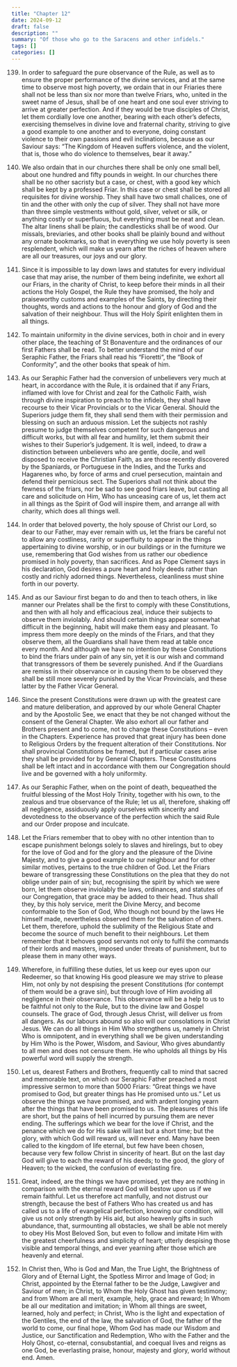 ```yaml
---
title: "Chapter 12"
date: 2024-09-12
draft: false
description: ""
summary: "Of those who go to the Saracens and other infidels."
tags: []
categories: []
---
```


139. In order to safeguard the pure observance of the Rule, as well as to ensure the proper performance of the divine services, and at the same time to observe most high poverty, we ordain that in our Friaries there shall not be less than six nor more than twelve Friars, who, united in the sweet name of Jesus, shall be of one heart and one soul ever striving to arrive at greater perfection. And if they would be true disciples of Christ, let them cordially love one another, bearing with each other’s defects, exercising themselves in divine love and fraternal charity, striving to give a good example to one another and to everyone, doing constant violence to their own passions and evil inclinations, because as our Saviour says: “The Kingdom of Heaven suffers violence, and the violent, that is, those who do violence to themselves, bear it away.”

140. We also ordain that in our churches there shall be only one small bell, about one hundred and fifty pounds in weight. In our churches there shall be no other sacristy but a case, or chest, with a good key which shall be kept by a professed Friar. In this case or chest shall be stored all requisites for divine worship. They shall have two small chalices, one of tin and the other with only the cup of silver. They shall not have more than three simple vestments without gold, silver, velvet or silk, or anything costly or superfluous, but everything must be neat and clean. The altar linens shall be plain; the candlesticks shall be of wood. Our missals, breviaries, and other books shall be plainly bound and without any ornate bookmarks, so that in everything we use holy poverty is seen resplendent, which will make us yearn after the riches of heaven where are all our treasures, our joys and our glory.

141. Since it is impossible to lay down laws and statutes for every individual case that may arise, the number of them being indefinite, we exhort all our Friars, in the charity of Christ, to keep before their minds in all their actions the Holy Gospel, the Rule they have promised, the holy and praiseworthy customs and examples of the Saints, by directing their thoughts, words and actions to the honour and glory of God and the salvation of their neighbour. Thus will the Holy Spirit enlighten them in all things.

142. To maintain uniformity in the divine services, both in choir and in every other place, the teaching of St Bonaventure and the ordinances of our first Fathers shall be read. To better understand the mind of our Seraphic Father, the Friars shall read his “Fioretti“, the “Book of Conformity”, and the other books that speak of him.

143. As our Seraphic Father had the conversion of unbelievers very much at heart, in accordance with the Rule, it is ordained that if any Friars, inflamed with love for Christ and zeal for the Catholic Faith, wish through divine inspiration to preach to the infidels, they shall have recourse to their Vicar Provincials or to the Vicar General. Should the Superiors judge them fit, they shall send them with their permission and blessing on such an arduous mission. Let the subjects not rashly presume to judge themselves competent for such dangerous and difficult works, but with all fear and humility, let them submit their wishes to their Superior’s judgement. It is well, indeed, to draw a distinction between unbelievers who are gentle, docile, and well disposed to receive the Christian Faith, as are those recently discovered by the Spaniards, or Portuguese in the Indies, and the Turks and Hagarenes who, by force of arms and cruel persecution, maintain and defend their pernicious sect. The Superiors shall not think about the fewness of the friars, nor be sad to see good friars leave, but casting all care and solicitude on Him, Who has unceasing care of us, let them act in all things as the Spirit of God will inspire them, and arrange all with charity, which does all things well.

144. In order that beloved poverty, the holy spouse of Christ our Lord, so dear to our Father, may ever remain with us, let the friars be careful not to allow any costliness, rarity or superfluity to appear in the things appertaining to divine worship, or in our buildings or in the furniture we use, remembering that God wishes from us rather our obedience promised in holy poverty, than sacrifices. And as Pope Clement says in his declaration, God desires a pure heart and holy deeds rather than costly and richly adorned things. Nevertheless, cleanliness must shine forth in our poverty.

145. And as our Saviour first began to do and then to teach others, in like manner our Prelates shall be the first to comply with these Constitutions, and then with all holy and efficacious zeal, induce their subjects to observe them inviolably. And should certain things appear somewhat difficult in the beginning, habit will make them easy and pleasant. To impress them more deeply on the minds of the Friars, and that they observe them, all the Guardians shall have them read at table once every month. And although we have no intention by these Constitutions to bind the friars under pain of any sin, yet it is our wish and command that transgressors of them be severely punished. And if the Guardians are remiss in their observance or in causing them to be observed they shall be still more severely punished by the Vicar Provincials, and these latter by the Father Vicar General.

146. Since the present Constitutions were drawn up with the greatest care and mature deliberation, and approved by our whole General Chapter and by the Apostolic See, we enact that they be not changed without the consent of the General Chapter. We also exhort all our father and Brothers present and to come, not to change these Constitutions – even in the Chapters. Experience has proved that great injury has been done to Religious Orders by the frequent alteration of their Constitutions. Nor shall provincial Constitutions be framed, but if particular cases arise they shall be provided for by General Chapters. These Constitutions shall be left intact and in accordance with them our Congregation should live and be governed with a holy uniformity.

147. As our Seraphic Father, when on the point of death, bequeathed the fruitful blessing of the Most Holy Trinity, together with his own, to the zealous and true observance of the Rule; let us all, therefore, shaking off all negligence, assiduously apply ourselves with sincerity and devotedness to the observance of the perfection which the said Rule and our Order propose and inculcate.

148. Let the Friars remember that to obey with no other intention than to escape punishment belongs solely to slaves and hirelings, but to obey for the love of God and for the glory and the pleasure of the Divine Majesty, and to give a good example to our neighbour and for other similar motives, pertains to the true children of God. Let the Friars beware of transgressing these Constitutions on the plea that they do not oblige under pain of sin; but, recognising the spirit by which we were born, let them observe inviolably the laws, ordinances, and statutes of our Congregation, that grace may be added to their head. Thus shall they, by this holy service, merit the Divine Mercy, and become conformable to the Son of God, Who though not bound by the laws He himself made, nevertheless observed them for the salvation of others. Let them, therefore, uphold the sublimity of the Religious State and become the source of much benefit to their neighbours. Let them remember that it behoves good servants not only to fulfil the commands of their lords and masters, imposed under threats of punishment, but to please them in many other ways.

149. Wherefore, in fulfilling these duties, let us keep our eyes upon our Redeemer, so that knowing His good pleasure we may strive to please Him, not only by not despising the present Constitutions (for contempt of them would be a grave sin), but through love of Him avoiding all negligence in their observance. This observance will be a help to us to be faithful not only to the Rule, but to the divine law and Gospel counsels. The grace of God, through Jesus Christ, will deliver us from all dangers. As our labours abound so also will our consolations in Christ Jesus. We can do all things in Him Who strengthens us, namely in Christ Who is omnipotent, and in everything shall we be given understanding by Him Who is the Power, Wisdom, and Saviour, Who gives abundantly to all men and does not censure them. He who upholds all things by His powerful word will supply the strength.

150. Let us, dearest Fathers and Brothers, frequently call to mind that sacred and memorable text, on which our Seraphic Father preached a most impressive sermon to more than 5000 Friars: “Great things we have promised to God, but greater things has He promised unto us.” Let us observe the things we have promised, and with ardent longing yearn after the things that have been promised to us. The pleasures of this life are short, but the pains of hell incurred by pursuing them are never ending. The sufferings which we bear for the love if Christ, and the penance which we do for His sake will last but a short time; but the glory, with which God will reward us, will never end. Many have been called to the kingdom of life eternal, but few have been chosen, because very few follow Christ in sincerity of heart. But on the last day God will give to each the reward of his deeds; to the good, the glory of Heaven; to the wicked, the confusion of everlasting fire.

151. Great, indeed, are the things we have promised, yet they are nothing in comparison with the eternal reward God will bestow upon us if we remain faithful. Let us therefore act manfully, and not distrust our strength, because the best of Fathers Who has created us and has called us to a life of evangelical perfection, knowing our condition, will give us not only strength by His aid, but also heavenly gifts in such abundance, that, surmounting all obstacles, we shall be able not merely to obey His Most Beloved Son, but even to follow and imitate Him with the greatest cheerfulness and simplicity of heart; utterly despising those visible and temporal things, and ever yearning after those which are heavenly and eternal.

152. In Christ then, Who is God and Man, the True Light, the Brightness of Glory and of Eternal Light, the Spotless Mirror and Image of God; in Christ, appointed by the Eternal father to be the Judge, Lawgiver and Saviour of men; in Christ, to Whom the Holy Ghost has given testimony; and from Whom are all merit, example, help, grace and reward; In Whom be all our meditation and imitation; in Whom all things are sweet, learned, holy and perfect; in Christ, Who is the light and expectation of the Gentiles, the end of the law, the salvation of God, the father of the world to come, our final hope, Whom God has made our Wisdom and Justice, our Sanctification and Redemption, Who with the Father and the Holy Ghost, co-eternal, consubstantial, and coequal lives and reigns as one God, be everlasting praise, honour, majesty and glory, world without end. Amen.
